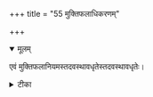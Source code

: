 +++
title = "55 मुक्तिफलाधिकरणम्"

+++


<details open><summary>मूलम्</summary>

एवं मुक्तिफलानियमस्तदवस्थावधृतेस्तदवस्थावधृतेः।
</details>



<details><summary>टीका</summary>

एवं मुख्यर्थविद्याया(ः) उत्पत्तावप्यनिर्णयः । ब्रह्मनिष्टापचारादेरभावो तदवस्थितेः ॥ [469]
</details>

